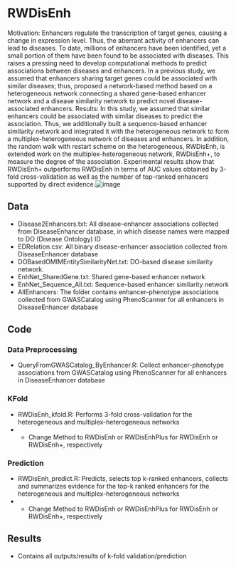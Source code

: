 # RWDisEnh
Motivation: Enhancers regulate the transcription of target genes, causing a change in expression level. Thus, the aberrant activity of enhancers can lead to diseases. To date, millions of enhancers have been identified, yet a small portion of them have been found to be associated with diseases. This raises a pressing need to develop computational methods to predict associations between diseases and enhancers. In a previous study, we assumed that enhancers sharing target genes could be associated with similar diseases; thus, proposed a network-based method based on a heterogeneous network connecting a shared gene-based enhancer network and a disease similarity network to predict novel disease-associated enhancers.
Results: In this study, we assumed that similar enhancers could be associated with similar diseases to predict the association. Thus, we additionally built a sequence-based enhancer similarity network and integrated it with the heterogeneous network to form a multiplex-heterogeneous network of diseases and enhancers. In addition, the random walk with restart scheme on the heterogeneous, RWDisEnh, is extended work on the multiplex-heterogeneous network, RWDisEnh+, to measure the degree of the association. Experimental results show that RWDisEnh+ outperforms RWDisEnh in terms of AUC values obtained by 3-fold cross-validation as well as the number of top-ranked enhancers supported by direct evidence.![image](https://user-images.githubusercontent.com/17016237/193174437-19b371b2-8a9c-42bf-94b9-08218ac4f707.png)

## Data
* Disease2Enhancers.txt: All disease-enhancer associations collected from DiseaseEnhancer database, in which disease names were mapped to DO (Disease Ontology) ID
* EDRelation.csv: All binary disease-enhancer association collected from DiseaseEnhancer database
* DOBasedOMIMEntitySimilarityNet.txt: DO-based disease similarity network.
* EnhNet_SharedGene.txt: Shared gene-based enhancer network
* EnhNet_Sequence_All.txt: Sequence-based enhancer similarity network
* AllEnhancers: The folder contains enhancer-phenotype associations collected from GWASCatalog using PhenoScanner for all enhancers in DiseaseEnhancer database 

## Code
### Data Preprocessing
* QueryFromGWASCatalog_ByEnhancer.R: Collect enhancer-phenotype associations from GWASCatalog using PhenoScanner for all enhancers in DiseaseEnhancer database
### KFold
* RWDisEnh_kfold.R: Performs 3-fold cross-validation for the heterogeneous and multiplex-heterogeneous networks  
* * Change Method to RWDisEnh or RWDisEnhPlus for RWDisEnh or RWDisEnh+, respectively
### Prediction
* RWDisEnh_predict.R: Predicts, selects top k-ranked enhancers, collects and summarizes evidence for the top-k ranked enhancers for the heterogeneous and multiplex-heterogeneous networks
* * Change Method to RWDisEnh or RWDisEnhPlus for RWDisEnh or RWDisEnh+, respectively



## Results
* Contains all outputs/results of k-fold validation/prediction


